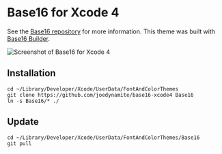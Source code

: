 # Base16 for Xcode 4

See the [Base16 repository](https://github.com/chriskempson/base16) for more information.
This theme was built with [Base16 Builder](https://github.com/chriskempson/base16-builder).

![Screenshot of Base16 for Xcode 4](https://github.com/joedynamite/base16-xcode4/raw/master/Screenshot.png)

## Installation

    cd ~/Library/Developer/Xcode/UserData/FontAndColorThemes
    git clone https://github.com/joedynamite/base16-xcode4 Base16
    ln -s Base16/* ./

## Update

    cd ~/Library/Developer/Xcode/UserData/FontAndColorThemes/Base16
    git pull
